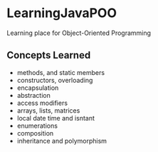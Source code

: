 # LearningJavaPOO
Learning place for Object-Oriented Programming

<h2>Concepts Learned</h2>
<ul>
  <li>methods, and static members</li>
  <li>constructors, overloading</li>
  <li>encapsulation</li>
  <li>abstraction</li>
  <li>access modifiers</li>
  <li>arrays, lists, matrices</li>
  <li>local date time and isntant</li>
  <li>enumerations</li>
  <li>composition</li>
  <li>inheritance and polymorphism</li>
</ul>
